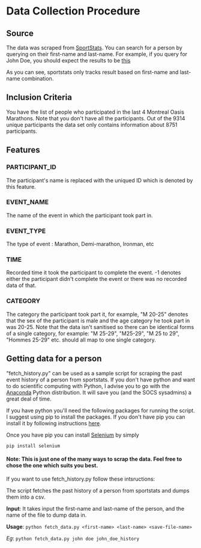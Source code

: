 # Data Collection Procedure

## Source

The data was scraped from [SportStats](https://www.sportstats.ca/). You can search for a person by querying on their first-name and last-name. For example, if you query for John Doe, you should expect the results to be [this](https://www.sportstats.ca/search-results.xhtml?query=john%20doe&companies=[1,2,9,8])

As you can see, sportstats only tracks result based on first-name and last-name combination.

## Inclusion Criteria

You have the list of people who participated in the last 4 Montreal Oasis Marathons. Note that you don't have all the participants. Out of the 9314 unique participants the data set only contains information about 8751 participants.


## Features

### PARTICIPANT_ID

The participant's name is replaced with the uniqued ID which is denoted by this feature.

### EVENT_NAME

The name of the event in which the participant took part in.

### EVENT_TYPE

The type of event : Marathon, Demi-marathon, Ironman, etc

### TIME

Recorded time it took the participant to complete the event. -1 denotes either the participant didn't complete the event or there was no recorded data of that.

### CATEGORY

The category the participant took part it, for example, "M 20-25" denotes that the sex of the participant is male and the age category he took part in was 20-25. Note that the data isn't sanitised so there can be identical forms of a single category, for example: "M 25-29", "M25-29", "M 25 to 29", "Hommes 25-29" etc. should all map to one single category.


## Getting data for a person 

"fetch_history.py" can be used as a sample script for scraping the past event history of a person from sportstats. If you don't have python and want to do scientific computing with Python, I advise you to go with the [Anaconda](https://www.continuum.io/downloads) Python distribution. It will save you (and the SOCS sysadmins) a great deal of time. 

If you have python you'll need the following packages for running the script. I suggest using pip to install the packages. If you don't have pip you can install it by following instructions [here](https://pip.pypa.io/en/stable/installing/).

Once you have pip you can install [Selenium](http://selenium-python.readthedocs.io/installation.html) by simply 

```
pip install selenium
```

#### **Note:** This is just one of the many ways to scrap the data. Feel free to chose the one which suits you best.


If you want to use fetch_history.py follow these intsructions: 

The script fetches the past history of a person from sportstats and dumps them into a csv. 

**Input**: It takes input the first-name and last-name of the person, and the name of the file to dump data in. 

**Usage**: ``` python fetch_data.py <first-name> <last-name> <save-file-name> ```

*Eg*: ``` python fetch_data.py john doe john_doe_history ```
